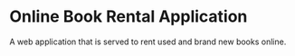 # Online Book Rental Application
 A web application that is served to rent used and brand new books online.
